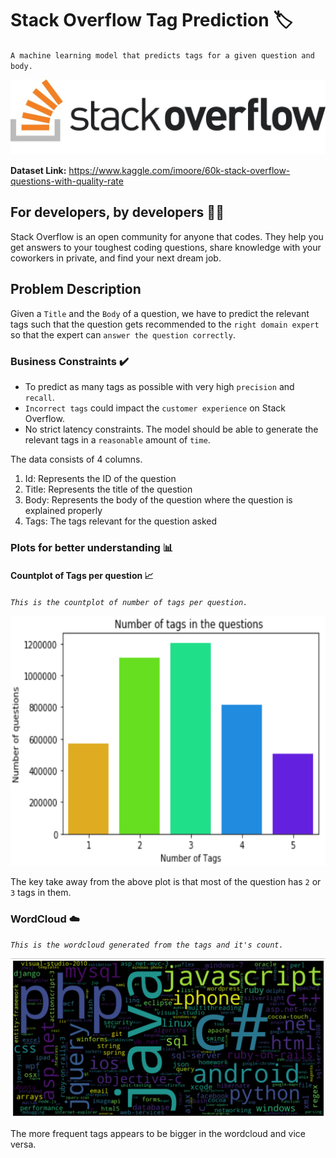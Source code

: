 # Stack Overflow Tag Prediction 🏷️


`A machine learning model that predicts tags for a given question and body.`

<p align="center">
  <img src="images/so_logo.jpg" >
</p>


**Dataset Link:** https://www.kaggle.com/imoore/60k-stack-overflow-questions-with-quality-rate

## For developers, by developers 👨‍💻

Stack Overflow is an open community for anyone that codes. They help you get answers to your toughest coding questions, share knowledge with your coworkers in private, and find your next dream job.

## Problem Description 

Given a `Title` and the `Body` of a question, we have to predict the relevant tags such that the question gets recommended to the `right domain expert` so that the expert can `answer the question correctly`.

### Business Constraints ✔️

* To predict as many tags as possible with very high `precision` and `recall`.
* `Incorrect tags` could impact the `customer experience` on Stack Overflow.
* No strict latency constraints. The model should be able to generate the relevant tags in a `reasonable` amount of `time`.

The data consists of 4 columns.

1. Id: Represents the ID of the question
2. Title: Represents the title of the question
3. Body: Represents the body of the question where the question is explained properly
4. Tags: The tags relevant for the question asked

### Plots for better understanding 📊

#### Countplot of Tags per question 📈

*`This is the countplot of number of tags per question.`*

<p align="center">
  <img src="images/plot.png" width="700" height="400">
</p>

The key take away from the above plot is that most of the question has `2` or `3` tags in them.

### WordCloud ☁️

*`This is the wordcloud generated from the tags and it's count.`*
<p align="center">
  <img src="images/chart.png">
</p>

The more frequent tags appears to be bigger in the wordcloud and vice versa.
